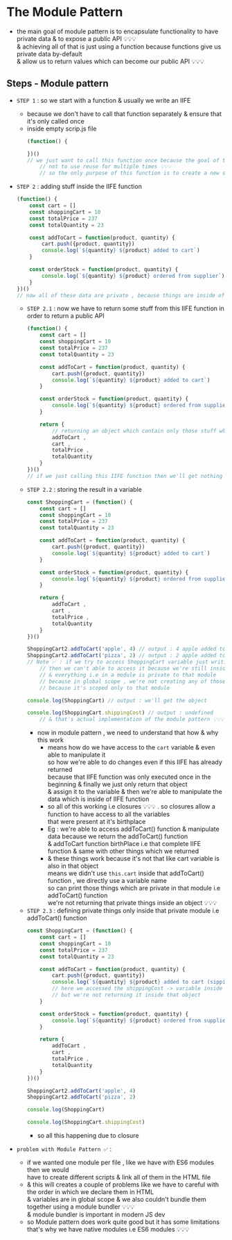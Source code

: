 # The Module Pattern

- the main goal of module pattern is to encapsulate functionality to have private data & to expose a public API 💡💡💡 <br>
    & achieving all of that is just using a function because functions give us private data by-default <br>
    & allow us to return values which can become our public API 💡💡💡

## Steps - Module pattern

- `STEP 1` : so we start with a function & usually we write an IIFE 
    - because we don't have to call that function separately & ensure that it's only called once 
    - inside empty scrip.js file 
        ```js
        (function() {

        })() 
        // we just want to call this function once because the goal of this IIFE function is that 
            // not to use reuse for multiple times 💡💡💡
            // so the only purpose of this function is to create a new scope & return data just once 💡💡💡
        ```

- `STEP 2` : adding stuff inside the IIFE function
    ```js
    (function() {
        const cart = []
        const shoppingCart = 10
        const totalPrice = 237
        const totalQuantity = 23

        const addToCart = function(product, quantity) {
            cart.push({product, quantity})
            console.log(`${quantity} ${product} added to cart`)
        }

        const orderStock = function(product, quantity) {
            console.log(`${quantity} ${product} ordered from supplier`)
        }
    })() 
    // now all of these data are private , because things are inside of the scope of the function 💡💡💡
    ```
    - `STEP 2.1` : now we have to return some stuff from this IIFE function in order to return a public API
        ```js
        (function() {
            const cart = []
            const shoppingCart = 10
            const totalPrice = 237
            const totalQuantity = 23

            const addToCart = function(product, quantity) {
                cart.push({product, quantity})
                console.log(`${quantity} ${product} added to cart`)
            }

            const orderStock = function(product, quantity) {
                console.log(`${quantity} ${product} ordered from supplier`)
            }

            return {
                // returning an object which contain only those stuff which we want to make public 
                addToCart , 
                cart , 
                totalPrice , 
                totalQuantity
            }
        })() 
        // if we just calling this IIFE function then we'll get nothing because we're returning the output 
        ```
    - `STEP 2.2` : storing the result in a variable
        ```js
        const ShoppingCart = (function() {
            const cart = []
            const shoppingCart = 10
            const totalPrice = 237
            const totalQuantity = 23

            const addToCart = function(product, quantity) {
                cart.push({product, quantity})
                console.log(`${quantity} ${product} added to cart`)
            }

            const orderStock = function(product, quantity) {
                console.log(`${quantity} ${product} ordered from supplier`)
            }

            return {
                addToCart , 
                cart , 
                totalPrice , 
                totalQuantity
            }
        })()

        ShoppingCart2.addToCart('apple', 4) // output : 4 apple added to cart
        ShoppingCart2.addToCart('pizza', 2) // output : 2 apple added to cart
        // Note ✅ : if we try to access ShoppingCart variable just writing ShoppingCart inside the console tab 
            // then we can't able to access it because we're still inside of a module
            // & everything i.e in a module is private to that module
            // because in global scope , we're not creating any of those & even that ShoppingCart -> variable
            // because it's scoped only to that module

        console.log(ShoppingCart) // output : we'll get the object

        console.log(ShoppingCart.shippingCost) // output : undefined
            // & that's actual implementation of the module pattern 💡💡💡
        ```
        - now in module pattern , we need to understand that how & why this work
            - means how do we have access to the `cart` variable & even able to manipulate it <br>
                so how we're able to do changes even if this IIFE has already returned <br>
                because that IIFE function was only executed once in the beginning & finally we just only return that object <br>
                & assign it to the variable & then we're able to manipulate the data which is inside of IIFE function
            - so all of this working i.e closures 💡💡💡 . so closures allow a function to have access to all the variables <br>
                that were present at it's birthplace 
            - Eg : we're able to access addToCart() function & manipulate data because we return the addToCart() function <br>
                & addToCart function birthPlace i.e that complete IIFE function & same with other things which we returned
            - & these things work because it's not that like cart variable is also in that object <br>
                means we didn't use `this.cart` inside that addToCart() function , we directly use a variable name <br>
                so can print those things which are private in that module i.e addToCart() function <br>
                we're not returning that private things inside an object 💡💡💡
    - `STEP 2.3` : defining private things only inside that private module i.e addToCart() function
        ```js
        const ShoppingCart = (function() {
            const cart = []
            const shoppingCart = 10
            const totalPrice = 237
            const totalQuantity = 23

            const addToCart = function(product, quantity) {
                cart.push({product, quantity})
                console.log(`${quantity} ${product} added to cart (sipping cost is ${shippingCost})`)
                // here we accessed the shippingCost -> variable inside this module i.e addToCart() function
                // but we're not returning it inside that object 
            }

            const orderStock = function(product, quantity) {
                console.log(`${quantity} ${product} ordered from supplier`)
            }

            return {
                addToCart , 
                cart , 
                totalPrice , 
                totalQuantity
            }
        })()

        ShoppingCart2.addToCart('apple', 4) 
        ShoppingCart2.addToCart('pizza', 2) 

        console.log(ShoppingCart) 

        console.log(ShoppingCart.shippingCost)
        ```
        - so all this happening due to closure

- `problem with Module Pattern ✅` : 
    - if we wanted one module per file , like we have with ES6 modules then we would <br>
        have to create different scripts & link all of them in the HTML file
    - & this will creates a couple of problems like we have to careful with the order in which we declare them in HTML <br>
        & variables are in global scope & we also couldn't bundle them together using a module bundler 💡💡💡 <br>
        & module bundler is important in modern JS dev
    - so Module pattern does work quite good but it has some limitations <br>
        that's why we have native modules i.e ES6 modules 💡💡💡

